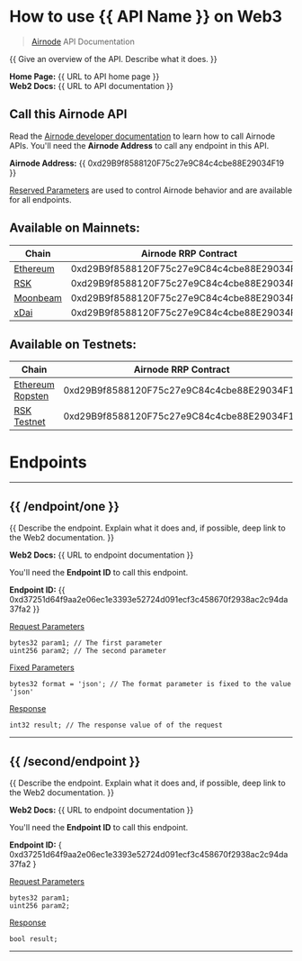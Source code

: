 # How to use {{ API Name }} on Web3

> [Airnode](https://api3.org/airnode) API Documentation

{{ Give an overview of the API. Describe what it does. }}

**Home Page:** {{ URL to API home page }}  
**Web2 Docs:** {{ URL to API documentation }}

## Call this Airnode API

Read the [Airnode developer documentation](https://docs.api3.org/d/call-an-airnode) to learn how to call Airnode APIs. You'll need the **Airnode Address** to call any endpoint in this API.

**Airnode Address:** {{ 0xd29B9f8588120F75c27e9C84c4cbe88E29034F19 }}

[Reserved Parameters](https://docs.api3.org/r/reserved-parameters) are used to control Airnode behavior and are available for all endpoints.

## Available on Mainnets:

<!-- Only include chains your Airnode is configured to use. -->

| Chain                                | Airnode RRP Contract                       | P   |
| ------------------------------------ | ------------------------------------------ | --: |
| [Ethereum](https://ethereum.org)     | 0xd29B9f8588120F75c27e9C84c4cbe88E29034F19 | 1m  |
| [RSK](https://www.rsk.co)            | 0xd29B9f8588120F75c27e9C84c4cbe88E29034F19 | 1m  |
| [Moonbeam](https://moonbeam.network) | 0xd29B9f8588120F75c27e9C84c4cbe88E29034F19 | 1m  |
| [xDai](https://www.xdaichain.com)    | 0xd29B9f8588120F75c27e9C84c4cbe88E29034F19 | 1m  |

## Available on Testnets:

<!-- Only include chains your Airnode is configured to use. -->

| Chain                                                                          | Airnode RRP Contract                       | P   |
| ------------------------------------------------------------------------------ | ------------------------------------------ | --: |
| [Ethereum Ropsten](https://ethereum.org/en/developers/docs/networks/#testnets) | 0xd29B9f8588120F75c27e9C84c4cbe88E29034F19 | 1m  |
| [RSK Testnet](https://developers.rsk.co/rsk/rbtc/conversion/networks/testnet/) | 0xd29B9f8588120F75c27e9C84c4cbe88E29034F19 | 1m  |

# Endpoints

---

## {{ /endpoint/one }}

{{ Describe the endpoint. Explain what it does and, if possible, deep link to the Web2 documentation. }}

**Web2 Docs:** {{ URL to endpoint documentation }}

You'll need the **Endpoint ID** to call this endpoint.

**Endpoint ID:** {{ 0xd37251d64f9aa2e06ec1e3393e52724d091ecf3c458670f2938ac2c94da37fa2 }}

[Request Parameters](https://docs.api3.org/d/request-parameters)

<!-- Edit parameters to match the endpoint. -->

```solidity
bytes32 param1; // The first parameter
uint256 param2; // The second parameter
```

[Fixed Parameters](https://docs.api3.org/p/fixed-parameters)

<!-- Edit parameters to match the endpoint. -->

```solidity
bytes32 format = 'json'; // The format parameter is fixed to the value 'json'
```

[Response](https://docs.api3.org/d/response-parameters)

<!-- Edit response to match the endpoint. -->

```solidity
int32 result; // The response value of of the request
```

---

## {{ /second/endpoint }}

{{ Describe the endpoint. Explain what it does and, if possible, deep link to the Web2 documentation. }}

**Web2 Docs:** {{ URL to endpoint documentation }}

You'll need the **Endpoint ID** to call this endpoint.

**Endpoint ID:** { 0xd37251d64f9aa2e06ec1e3393e52724d091ecf3c458670f2938ac2c94da37fa2 }

[Request Parameters](https://docs.api3.org/d/request-parameters)

<!-- Edit parameters to match the endpoint. -->

```solidity
bytes32 param1;
uint256 param2;
```

[Response](https://docs.api3.org/d/response-parameters)

<!-- Edit response to match the endpoint. -->

```solidity
bool result;
```

---

<!-- Add more endpoints as needed... -->
